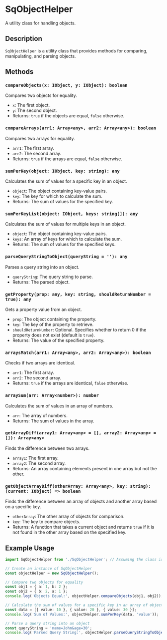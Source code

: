 # SqObjectHelper

A utility class for handling objects.

## Description

`SqObjectHelper` is a utility class that provides methods for comparing, manipulating, and parsing objects.

## Methods

### `compareObjects(x: IObject, y: IObject): boolean`

Compares two objects for equality.

- `x`: The first object.
- `y`: The second object.
- Returns: `true` if the objects are equal, `false` otherwise.

### `compareArrays(arr1: Array<any>, arr2: Array<any>): boolean`

Compares two arrays for equality.

- `arr1`: The first array.
- `arr2`: The second array.
- Returns: `true` if the arrays are equal, `false` otherwise.

### `sumPerKey(object: IObject, key: string): any`

Calculates the sum of values for a specific key in an object.

- `object`: The object containing key-value pairs.
- `key`: The key for which to calculate the sum.
- Returns: The sum of values for the specified key.

### `sumPerKeyList(object: IObject, keys: string[]): any`

Calculates the sum of values for multiple keys in an object.

- `object`: The object containing key-value pairs.
- `keys`: An array of keys for which to calculate the sum.
- Returns: The sum of values for the specified keys.

### `parseQueryStringToObject(queryString = ''): any`

Parses a query string into an object.

- `queryString`: The query string to parse.
- Returns: The parsed object.

### `getProperty(prop: any, key: string, shouldReturnNumber = true): any`

Gets a property value from an object.

- `prop`: The object containing the property.
- `key`: The key of the property to retrieve.
- `shouldReturnNumber`: Optional. Specifies whether to return 0 if the property does not exist (default is `true`).
- Returns: The value of the specified property.

### `arraysMatch(arr1: Array<any>, arr2: Array<any>): boolean`

Checks if two arrays are identical.

- `arr1`: The first array.
- `arr2`: The second array.
- Returns: `true` if the arrays are identical, `false` otherwise.

### `arraySum(arr: Array<number>): number`

Calculates the sum of values in an array of numbers.

- `arr`: The array of numbers.
- Returns: The sum of values in the array.

### `getArrayDiff(array1: Array<any> = [], array2: Array<any> = []): Array<any>`

Finds the difference between two arrays.

- `array1`: The first array.
- `array2`: The second array.
- Returns: An array containing elements present in one array but not the other.

### `getObjectArrayDiff(otherArray: Array<any>, key: string): (current: IObject) => boolean`

Finds the difference between an array of objects and another array based on a specific key.

- `otherArray`: The other array of objects for comparison.
- `key`: The key to compare objects.
- Returns: A function that takes a current object and returns `true` if it is not found in the other array based on the specified key.


## Example Usage

```typescript
import SqObjectHelper from './SqObjectHelper'; // Assuming the class is in a file named SqObjectHelper.js

// Create an instance of SqObjectHelper
const objectHelper = new SqObjectHelper();

// Compare two objects for equality
const obj1 = { a: 1, b: 2 };
const obj2 = { b: 2, a: 1 };
console.log('Objects Equal:', objectHelper.compareObjects(obj1, obj2));

// Calculate the sum of values for a specific key in an array of objects
const data = [{ value: 10 }, { value: 20 }, { value: 30 }];
console.log('Sum of Values:', objectHelper.sumPerKey(data, 'value'));

// Parse a query string into an object
const queryString = 'name=John&age=30';
console.log('Parsed Query String:', objectHelper.parseQueryStringToObject(queryString));
```
